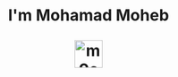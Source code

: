 <h1 align="center">I'm Mohamad Moheb 
<p align="center">
  <a href=https://twitter.com/m0edah0e target="_blank"><img align="center" src=https://cdn.jsdelivr.net/npm/simple-icons@3.0.1/icons/twitter.svg alt="m0edah0e" height="50"     width="50" /></a>
  </p>
